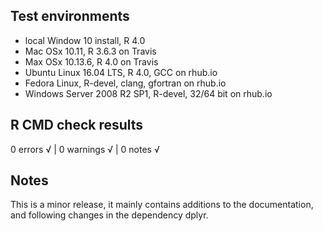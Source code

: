 ## Test environments
* local Window 10 install, R 4.0
* Mac OSx 10.11, R 3.6.3 on Travis
* Max OSx 10.13.6, R 4.0 on Travis
* Ubuntu Linux 16.04 LTS, R 4.0, GCC on rhub.io
* Fedora Linux, R-devel, clang, gfortran on rhub.io
* Windows Server 2008 R2 SP1, R-devel, 32/64 bit on rhub.io

## R CMD check results
0 errors √ | 0 warnings √ | 0 notes √

## Notes
This is a minor release, it mainly contains additions to the documentation,
and following changes in the dependency dplyr.